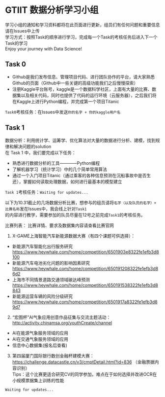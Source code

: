 # GTIIT 数据分析学习小组
学习小组的通知和学习资料都将在此页面进行更新，组员们有任何问题和重要信息请在Issues中上传  
学习方式：按照Task的顺序进行学习，完成每一个Task的考核任务后进入下一个Task的学习  
Enjoy your journey with Data Science!

## Task 0
- Github是我们发布信息、管理项目代码、进行团队协作的平台，请大家熟悉Github的页面（Github中一些关键的高级功能我们之后慢慢探索）
- 注册Kaggle平台账号，kaggle是一个数据科学社区，上面有大量的比赛、数据集以及相关代码，同时也提供了代码的运行环境（云服务器），之后我们将在Kaggle上进行Python编程，并完成第一个项目Titanic

`Task0`考核任务：在Issues中发送`你的名字 + 你的kaggle用户名`


## Task 1  
数据分析：利用统计学、运筹学、优化算法对大量的数据进行分析、建模，找到规律和解决问题的solution  
在 Task 1 中，我们要完成以下任务：  
- 熟悉进行数据分析的工具————Python编程
- 了解机器学习（统计学习）中的几个简单常用算法
- 通过一个入门项目Titanic（通过乘客的各种信息预测在沉船事故中是否生还），掌握如何读取处理数据，如何进行最基本的模型建立

`Task 1`考核任务：`Waiting for updates...`



以下为10.31截止的几场数据分析比赛，想参与的组员请将`名字（以及队员的名字）+ 比赛名称`发在Issues中，我会线上针对`Task1`  
的内容进行教学，需要参加的队员尽量在12号之前完成`Task1`的考核任务。  

比赛列表：
比赛详情、要求及数据集内容请查看比赛官网
1. X-GAME上海智能汽车新能源数据大赛（有四个课题可供选择）： 
  - 新能源汽车智能化出行服务研究 https://www.heywhale.com/home/competition/6501903e8322fe1efb3d8100
  - 新能源汽车电池劣化问题的影响因素研究 https://www.heywhale.com/home/competition/650191208322fe1efb3d86d2
  - 上海市不同情景道路交通领域碳达峰预测 https://www.heywhale.com/home/competition/650191538322fe1efb3d8843
  - 新能源运营车辆的风险分级研究 https://www.heywhale.com/home/competition/6501917a8322fe1efb3d89d7
    
2. “宏图杯”AI气象应用创意作品征集与交流主题活动：http://activity.chinamsa.org/youthCreate/channel
  - AI在能源气象服务领域的应用
  - AI在交通气象服务领域的应用
  - 信息中心数据集(报名后查看)
    
3. 第四届厦门国际银行数创金融杯建模大赛：https://challenge.datacastle.cn/v3/cmptDetail.html?id=836
（金融票据内容识别）  
Tips：这个比赛更适合研究CV的同学参加，难点在于如何选择并改进OCR在小规模票据集上训练的性能

`Waiting for updates...`
